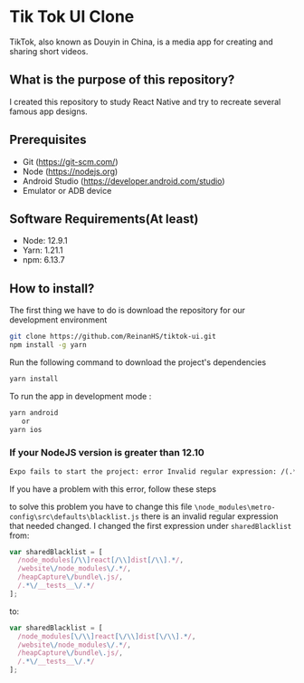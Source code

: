 # Tik Tok UI Clone
TikTok, also known as Douyin in China, is a media app for creating and sharing short videos.

## What is the purpose of this repository?

I created this repository to study React Native and try to recreate several famous app designs.

## Prerequisites

- Git (https://git-scm.com/)
- Node (https://nodejs.org)
- Android Studio (https://developer.android.com/studio)
- Emulator or ADB device

## Software Requirements(At least)
  - Node: 12.9.1
  - Yarn: 1.21.1
  - npm: 6.13.7

## How to install?

The first thing we have to do is download the repository for our development environment

```sh
git clone https://github.com/ReinanHS/tiktok-ui.git
npm install -g yarn
```

Run the following command to download the project's dependencies

```sh
yarn install
```
To run the app in development mode :
```sh
yarn android
   or
yarn ios
```


### If your NodeJS version is greater than 12.10

```txt
Expo fails to start the project: error Invalid regular expression: /(.*\\__fixtures__
```

If you have a problem with this error, follow these steps

to solve this problem you have to change this file `\node_modules\metro-config\src\defaults\blacklist.js` there is an invalid regular expression that needed changed. I changed the first expression under `sharedBlacklist` from:

```js
var sharedBlacklist = [
  /node_modules[/\\]react[/\\]dist[/\\].*/,
  /website\/node_modules\/.*/,
  /heapCapture\/bundle\.js/,
  /.*\/__tests__\/.*/
];
```

to:

```js
var sharedBlacklist = [
  /node_modules[\/\\]react[\/\\]dist[\/\\].*/,
  /website\/node_modules\/.*/,
  /heapCapture\/bundle\.js/,
  /.*\/__tests__\/.*/
];
```